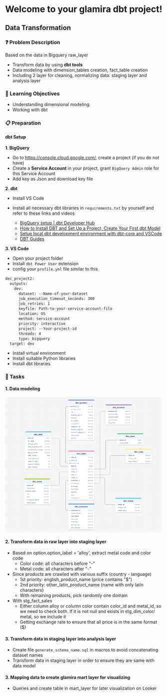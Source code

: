 # Welcome to your glamira dbt project!

## Data Transformation
### ❓ Problem Description
Based on the data in Bigquery raw_layer
- Transform data by using **dbt tools**
- Data modeling with dimension_tables creation, fact_table creation
- Including 2 layer for cleaning, normalizing data: staging layer and analysis layer

### 🎯 Learning Objectives
- Understanding dimensional modeling
- Working with dbt

### 📋 Preparation

#### **dbt Setup**
**1. BigQuery**
- Go to https://console.cloud.google.com/, create a project (if you do not have)
- Create a **Service Account** in your project, grant `BigQuery Admin` role for this Service Account
- Add key as Json and download key file

**2. dbt**
- Install VS Code
- Install all necessary dbt libraries in `requirements.txt` by yourself and refer to these links and videos

  - [BigQuery setup | dbt Developer Hub](https://docs.getdbt.com/docs/core/connect-data-platform/bigquery-setup)
  - [How to Install DBT and Set Up a Project, Create Your First dbt Model](https://www.youtube.com/watch?v=1fY1A8SRflI&list=PLmjYN_euFZ0Ye73B_m87guD5amkQB37BL&index=2)
  - [Setup local dbt development environment with dbt-core and VSCode](https://www.youtube.com/watch?v=1fY1A8SRflI&list=PLmjYN_euFZ0Ye73B_m87guD5amkQB37BL&index=2)
  - [DBT Guides](https://docs.getdbt.com/guides)

**3. VS Code**
- Open your project folder
- Install `dbt Power User` extension
- config your `profile.yml` file similar to this
```
dec_project2:
  outputs:
    dev:
      dataset: --Name-of-your-dataset
      job_execution_timeout_seconds: 300
      job_retries: 1
      keyfile: Path-to-your-service-account-file
      location: US
      method: service-account
      priority: interactive
      project: --Your-project-id
      threads: 4
      type: bigquery
  target: dev
```
- Install virtual environment
- Install suitable Python libraries
- Install dbt libraries

### 📝 Tasks
#### **1. Data modeling**
<img src="../../assets/data_modeling.png" alt="Dim - Fact Model" width="700"/>

#### **2. Transform data in raw layer into staging layer**
- Based on option.option_label = 'alloy', extract metal code and color code
  - Color code: all characters before "-"
  - Metal code: all characters after "-"
- Since products are crawled with various suffix (country - language)
  - 1st priority: english_product_name (price contains "$")
  - 2nd priority: other_latin_product_name (name with only latin characters)
  - With remaining products, pick randomly one domain
- With stg_fact_sales
  - Either column alloy or column color contain color_id and metal_id, so we need to check both. If it is not null and exists in stg_dim_color/ metal, so we include it
  - Getting exchange rate to ensure that all price is in the same format ($)
#### **3. Transform data in staging layer into analysis layer**
- Create file `generate_schema_name.sql` in macros to avoid concatenating dataset names
- Transform data in staging layer in order to ensure they are same with data model
#### **3. Mapping data to create glamira mart layer for visualizing**
- Queries and create table in mart_layer for later visualization on Looker